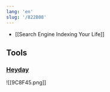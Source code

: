 ```yaml
---
lang: 'en'
slug: '/822B08'
---
```


- [[Search Engine Indexing Your Life]]

## Tools

### [Heyday](https://heyday.xyz/)

![[9C8F45.png]]
